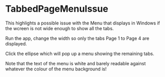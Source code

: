 # TabbedPageMenuIssue

This highlights a possible issue with the Menu that displays in Windows
if the wcreen is not wide enough to show all the tabs.

Run the app, change the width so only the tabs Page 1 to Page 4 are displayed.

Click the ellipse which will pop up a menu showing the remaining tabs.

Note that the text of the menu is white and barely readable against
whatever the colour of the menu background is!
